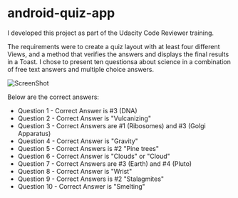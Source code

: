 # android-quiz-app

I developed this project as part of the Udacity Code Reviewer training.

The requirements were to create a quiz layout with at least four different Views, and a method that verifies the answers and displays the final results in a Toast. I chose to present ten questionsa about science in a combination of free text answers and multiple choice answers. 


![ScreenShot](http://throw.rocks/android-projects/quizz-app/quizz-app.png)


Below are the correct answers:

* Question 1 - Correct Answer is #3 (DNA)
* Question 2 - Correct Answer is "Vulcanizing"
* Question 3  - Correct Answers are #1 (Ribosomes) and #3 (Golgi Apparatus)
* Question 4 - Correct Answer is "Gravity"
* Question 5  - Correct Answers is #2 "Pine trees"
* Question 6 - Correct Answer is "Clouds" or "Cloud"
* Question 7  - Correct Answers are #3 (Earth) and #4 (Pluto)
* Question 8 - Correct Answer is "Wrist"
* Question 9  - Correct Answers is #2 "Stalagmites"
* Question 10 - Correct Answer is "Smelting"

